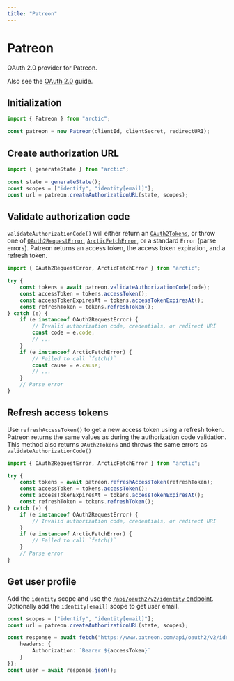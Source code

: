 ```yaml
---
title: "Patreon"
---
```


# Patreon

OAuth 2.0 provider for Patreon.

Also see the [OAuth 2.0](/guides/oauth2) guide.

## Initialization

```ts
import { Patreon } from "arctic";

const patreon = new Patreon(clientId, clientSecret, redirectURI);
```

## Create authorization URL

```ts
import { generateState } from "arctic";

const state = generateState();
const scopes = ["identify", "identity[email]"];
const url = patreon.createAuthorizationURL(state, scopes);
```

## Validate authorization code

`validateAuthorizationCode()` will either return an [`OAuth2Tokens`](/reference/main/OAuth2Tokens), or throw one of [`OAuth2RequestError`](/reference/main/OAuth2RequestError), [`ArcticFetchError`](/reference/main/ArcticFetchError), or a standard `Error` (parse errors). Patreon returns an access token, the access token expiration, and a refresh token.

```ts
import { OAuth2RequestError, ArcticFetchError } from "arctic";

try {
	const tokens = await patreon.validateAuthorizationCode(code);
	const accessToken = tokens.accessToken();
	const accessTokenExpiresAt = tokens.accessTokenExpiresAt();
	const refreshToken = tokens.refreshToken();
} catch (e) {
	if (e instanceof OAuth2RequestError) {
		// Invalid authorization code, credentials, or redirect URI
		const code = e.code;
		// ...
	}
	if (e instanceof ArcticFetchError) {
		// Failed to call `fetch()`
		const cause = e.cause;
		// ...
	}
	// Parse error
}
```

## Refresh access tokens

Use `refreshAccessToken()` to get a new access token using a refresh token. Patreon returns the same values as during the authorization code validation. This method also returns `OAuth2Tokens` and throws the same errors as `validateAuthorizationCode()`

```ts
import { OAuth2RequestError, ArcticFetchError } from "arctic";

try {
	const tokens = await patreon.refreshAccessToken(refreshToken);
	const accessToken = tokens.accessToken();
	const accessTokenExpiresAt = tokens.accessTokenExpiresAt();
	const refreshToken = tokens.refreshToken();
} catch (e) {
	if (e instanceof OAuth2RequestError) {
		// Invalid authorization code, credentials, or redirect URI
	}
	if (e instanceof ArcticFetchError) {
		// Failed to call `fetch()`
	}
	// Parse error
}
```

## Get user profile

Add the `identity` scope and use the [`/api/oauth2/v2/identity` endpoint](https://docs.patreon.com/#get-api-oauth2-v2-identity). Optionally add the `identity[email]` scope to get user email.

```ts
const scopes = ["identify", "identity[email]"];
const url = patreon.createAuthorizationURL(state, scopes);
```

```ts
const response = await fetch("https://www.patreon.com/api/oauth2/v2/identity", {
	headers: {
		Authorization: `Bearer ${accessToken}`
	}
});
const user = await response.json();
```
